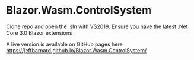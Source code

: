 # Blazor.Wasm.ControlSystem

Clone repo and open the .sln with VS2019. Ensure you have the latest .Net Core 3.0 Blazor extensions

A live version is available on GitHub pages here
https://jeffbarnard.github.io/Blazor.Wasm.ControlSystem/

